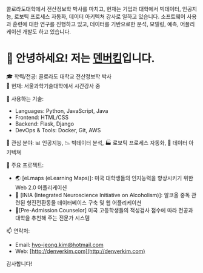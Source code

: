 콜로라도대학에서 전산정보학 박사를 마치고, 현재는 기업과 대학에서 빅데이터, 인공지능, 로보틱 프로세스 자동화, 데이터 아키텍쳐 강사로 일하고 있습니다. 소프트웨어 사용과 훈련에 대한 연구를 진행하고 있고, 데이터를 기반으로한 분석, 모델링, 예측, 어플리케이션 개발도 하고 있습니다.  

# 👋 안녕하세요! 저는 [덴버킴](https://github.com/denverkim)입니다.

🎓 학력/전공: 콜로라도 대학교 전산정보학 박사  
💼 현재: 서울과학기술대학에서 시간강사 중  
  
🧰 사용하는 기술:
- Languages: Python, JavaScript, Java
- Frontend: HTML/CSS
- Backend: Flask, Django
- DevOps & Tools: Docker, Git, AWS  
  
📌 관심 분야: 📊 인공지능, 📉 빅데이터 분석, 🏭 로보틱 프로세스 자동화, 📄 데이터 아키텍쳐  
  
📂 주요 프로젝트:
- 🌏 [eLmaps (eLearning Maps)]: 미국 대학생들의 인지능력을 향상시키기 위한 Web 2.0 어플리케이션
- 🧠 [INIA (Integrated Neuroscience Initiative on Alcoholism)]: 알코올 중독 관련된 형진전환동물 데이터베이스 구축 및 웹 어플리케이션
- 📓[Pre-Admission Counselor] 미국 고등학생들의 적성검사 점수에 따라 전공과 대학을 추천해 주는 전문가 시스템   
  
📫 연락처:
- Email: [hyo-jeong.kim@hotmail.com](mailto:hyo-jeong.kim@hotmail.com)
- Web: [http://denverkim.com](http://denverkim.com)    
  
감사합니다!
